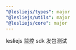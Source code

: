 ```yaml
---
"@lesliejs/types": major
"@lesliejs/utils": major
"@lesliejs/core": major
---
```


lesliejs 监控 sdk 发包测试
